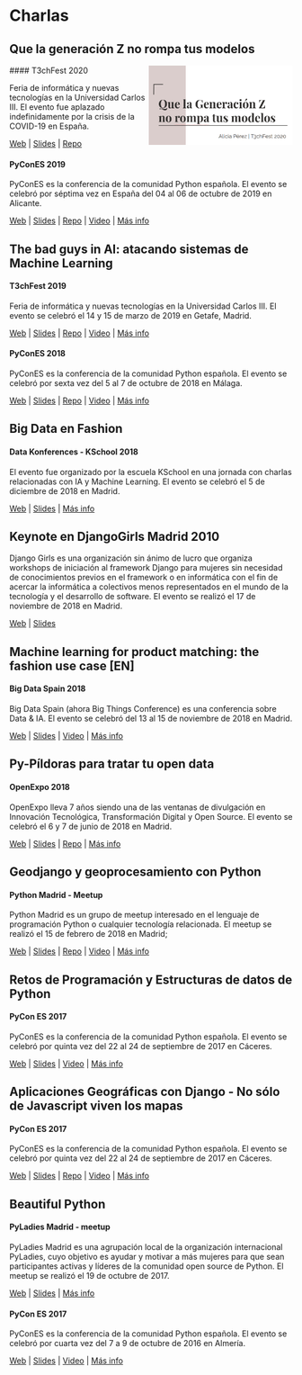 # Charlas

## Que la generación Z no rompa tus modelos

<img width=256 align="right" src="https://github.com/aliciapj/aliciapj/blob/master/images/generacion-z.png" />
#### T3chFest 2020

Feria de informática y nuevas tecnologías en la Universidad Carlos III. El evento fue aplazado indefinidamente por la crisis de la COVID-19 en España.

[Web](https://t3chfest.es/) | [Slides](https://docs.google.com/presentation/d/1upuzhZKCscnJ6QBeXupKkaGdtwsiqZfZFkajy5uN6nk/edit) | [Repo](https://github.com/aliciapj/xai-genz)

#### PyConES 2019

PyConES es la conferencia de la comunidad Python española. El evento se celebró por séptima vez en España del 04 al 06 de octubre de 2019 en Alicante.

[Web](https://2019.es.pycon.org/) | [Slides](https://docs.google.com/presentation/d/1pi-qKJ-G3GupdesGe8zgugPZ-0jUCbxv2-jQ1w45Pqo/edit?usp=sharing) | [Repo](https://github.com/aliciapj/xai-genz) | [Video](https://www.youtube.com/watch?v=Kq2pk99OD90&list=PLahUDl6AAwrg-8TJGzwz1BMT2W-wWIk1F&index=44) | [Más info](https://pycones19.sched.com/event/VdMa/que-la-generacion-z-no-rompa-tus-modelos?iframe=no)

## The bad guys in AI: atacando sistemas de Machine Learning

#### T3chFest 2019

Feria de informática y nuevas tecnologías en la Universidad Carlos III. El evento se celebró el 14 y 15 de marzo de 2019 en Getafe, Madrid.

[Web](https://t3chfest.es/2019) | [Slides](https://docs.google.com/presentation/d/1eFjOTUm5eCP7lK2oy6phP2veRtdbQx5K2tppTwTB384/edit?usp=sharing) | [Repo](https://github.com/aliciapj/adversarial-networks) | [Video](https://www.youtube.com/watch?v=d-8DdW7MTxQ&feature=youtu.be) | [Más info](https://t3chfest.es/2019/programa/the-bad-guys-atacando-sistemas-machine-learning/?lang=es)

#### PyConES 2018

PyConES es la conferencia de la comunidad Python española. El evento se celebró por sexta vez del 5 al 7 de octubre de 2018 en Málaga.

[Web](https://2018.es.pycon.org/) | [Slides](https://github.com/aliciapj/adversarial-networks/blob/master/slides/PyCon2018_The_bad_guys_in_AI.pdf) | [Repo](https://github.com/aliciapj/adversarial-networks) | [Video](https://www.youtube.com/watch?v=D2m9Ejx6S9k) | [Más info](https://2018.es.pycon.org/talk/the-bad-guys-in-ai-atacando-sistemas-de-machine-learning)

## Big Data en Fashion

#### Data Konferences - KSchool 2018
El evento fue organizado por la escuela KSchool en una jornada con charlas relacionadas con IA y Machine Learning. El evento se celebró el 5 de diciembre de 2018 en Madrid.

[Web](https://kschool.com/) | [Slides](https://docs.google.com/presentation/d/1bZ6mAHAVeAcbGeAQewAp8Q9M2BbK4g23N2nBuYe1RWk/edit?usp=sharing) | [Más info](https://kschool.com/blog/eventos/asi-fueron-las-ultimas-data-konferences-que-celebramos-en-kschool/)

## Keynote en DjangoGirls Madrid 2010

Django Girls es una organización sin ánimo de lucro que organiza workshops de iniciación al framework Django para mujeres sin necesidad de conocimientos previos en el framework o en informática con el fin de acercar la informática a colectivos menos representados en el mundo de la tecnología y el desarrollo de software. El evento se realizó el 17 de noviembre de 2018 en Madrid.

[Web](https://djangogirls.org/madrid1/) | [Slides](https://docs.google.com/presentation/d/1ZzeRoSHLhLN4JPOWtb6a_50A9oJlvBlpAkzedIRrWdY/edit?usp=sharing)

## Machine learning for product matching: the fashion use case [EN]

#### Big Data Spain 2018 
Big Data Spain (ahora Big Things Conference) es una conferencia sobre Data & IA. El evento se celebró del 13 al 15 de noviembre de 2018 en Madrid.

[Web](https://www.bigdataspain.org/2018/) | [Slides](https://docs.google.com/presentation/d/1yG4pV7VAafvjOfk2nr4qX2FRDOrtSmHYyh7_ovMumBU/edit?usp=sharing) | [Video](https://www.youtube.com/watch?v=u1PFMUhuoSc) | [Más info](https://www.bigdataspain.org/2018/talk/machine-learning-for-product-matching-the-fashion-use-case/)

## Py-Píldoras para tratar tu open data

#### OpenExpo 2018
OpenExpo lleva 7 años siendo una de las ventanas de divulgación en Innovación Tecnológica, Transformación Digital y Open Source. El evento se celebró el 6 y 7 de junio de 2018 en Madrid.

[Web](https://openexpoeurope.com/es/) | [Slides](https://docs.google.com/presentation/d/1ybJ9zlepdjfkK9QGms0n58tkk_0vW5T1_GVWL5UxcV0/edit?usp=sharing) | [Repo](https://github.com/aliciapj/openexpo18-pyladies) | [Más info](https://openexpoeurope.com/es/session/py-pildoras-para-tratar-tu-open-data/)

## Geodjango y geoprocesamiento con Python

#### Python Madrid - Meetup
Python Madrid es un grupo de meetup interesado en el lenguaje de programación Python o cualquier tecnología relacionada. El meetup se realizó el 15 de febrero de 2018 en Madrid;

[Web](https://www.meetup.com/es-ES/python-madrid) | [Slides](https://docs.google.com/presentation/d/1Il-B6PQv3e7bwC9Kw8wReR1BDUbq8dbUJ9P4M_kO5us/edit?usp=sharing) | [Repo](https://github.com/aliciapj/madrid_geodjango) | [Video](https://www.youtube.com/watch?v=u3_SVct1B3A) | [Más info](https://www.meetup.com/es-ES/python-madrid/events/247120278/)

## Retos de Programación y Estructuras de datos de Python

#### PyCon ES 2017
PyConES es la conferencia de la comunidad Python española. El evento se celebró por quinta vez del 22 al 24 de septiembre de 2017 en Cáceres.

[Web](https://2017.es.pycon.org/en/) | [Slides](https://docs.google.com/presentation/d/1Whz_EtcWXGf3x8qP8rstE-rBXWC4Dt-Otq-EGm84kcA/edit?usp=sharing) | [Video](https://www.youtube.com/watch?v=xQj_s8oj4Bw&t=27083s) | [Más info](https://2017.es.pycon.org/en/schedule/retos-de-programacion-y-estructuras-de-datos-de-python/)

## Aplicaciones Geográficas con Django - No sólo de Javascript viven los mapas

#### PyCon ES 2017
PyConES es la conferencia de la comunidad Python española. El evento se celebró por quinta vez del 22 al 24 de septiembre de 2017 en Cáceres.

[Web](https://2017.es.pycon.org/en/) | [Slides](https://www.slideshare.net/aliciapj/aplicaciones-geogrficas-con-django-no-solo-de-javascript-viven-los-mapas) | [Repo](https://github.com/aliciapj/madrid_geodjango) | [Video](https://www.youtube.com/watch?v=KMUbg092mtw) | [Más info](https://2017.es.pycon.org/es/schedule/aplicaciones-geograficas-con-django-no-solo-de-javascript-viven-los-mapas/)

## Beautiful Python

#### PyLadies Madrid - meetup
PyLadies Madrid es una agrupación local de la organización internacional PyLadies, cuyo objetivo es ayudar y motivar a más mujeres para que sean participantes activas y líderes de la comunidad open source de Python. El meetup se realizó el 19 de octubre de 2017.

[Web](https://www.meetup.com/PyLadiesMadrid/?_locale=es-ES) | [Slides](https://docs.google.com/presentation/d/1YxP9E0gsI5ZtH8Be05_-fUiZ702PztqH-3hq0wG3lG8/edit?usp=sharing) | [Más info](https://www.meetup.com/es-ES/PyLadiesMadrid/events/244035251/)

#### PyCon ES 2017
PyConES es la conferencia de la comunidad Python española. El evento se celebró por cuarta vez del 7 a 9 de octubre de 2016 en Almería.

[Web](http://2016.es.pycon.org/es/) | [Slides](http://slides.com/aliciapj/beautifulpython) | [Video](https://www.youtube.com/watch?v=9xA6w3rmQ34) | [Más info](http://2016.es.pycon.org/es/schedule/beautiful-python-in-spanish/)
